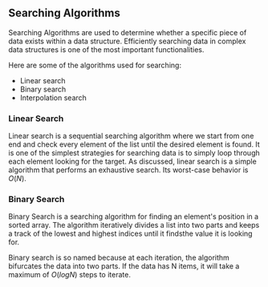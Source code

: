 ## Searching Algorithms

Searching Algorithms are used to determine whether a specific piece of data exists within a data structure. Efficiently searching data in complex data structures is one of the most important functionalities.

Here are some of the algorithms used for searching:

* Linear search
* Binary search
* Interpolation search

### Linear Search
Linear search is a sequential searching algorithm where we start from one end and check every element of the list until the desired element is found. It is one of the simplest strategies for searching data is to simply loop through each element looking for the target.
As discussed, linear search is a simple algorithm that performs an exhaustive search. Its worst-case behavior is $O(N)$.

### Binary Search
Binary Search is a searching algorithm for finding an element's position in a sorted array. The algorithm iteratively
divides a list into two parts and keeps a track of the lowest and highest indices until it findsthe value it is looking for.

Binary search is so named because at each iteration, the algorithm bifurcates the data into two parts. If the data has N items, it will take a maximum of $O(logN)$ steps to iterate.
